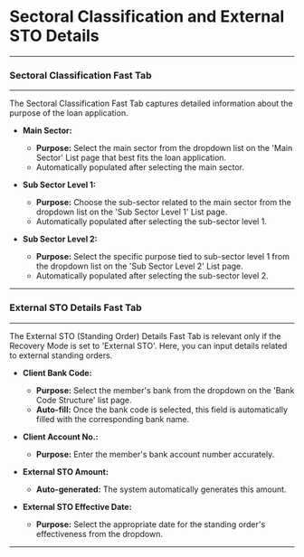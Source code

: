 # Sectoral Classification and External STO Details
---

### Sectoral Classification Fast Tab
---

The Sectoral Classification Fast Tab captures detailed information about the purpose of the loan application.

- **Main Sector:**
  - **Purpose:** Select the main sector from the dropdown list on the 'Main Sector' List page that best fits the loan application.
  - Automatically populated after selecting the main sector.

- **Sub Sector Level 1:**
  - **Purpose:** Choose the sub-sector related to the main sector from the dropdown list on the 'Sub Sector Level 1' List page.
  - Automatically populated after selecting the sub-sector level 1.

- **Sub Sector Level 2:**
  - **Purpose:** Select the specific purpose tied to sub-sector level 1 from the dropdown list on the 'Sub Sector Level 2' List page.
  - Automatically populated after selecting the sub-sector level 2.

---
### External STO Details Fast Tab
---

The External STO (Standing Order) Details Fast Tab is relevant only if the Recovery Mode is set to 'External STO'. Here, you can input details related to external standing orders.

- **Client Bank Code:**
  - **Purpose:** Select the member's bank from the dropdown on the 'Bank Code Structure' list page.
  - **Auto-fill:** Once the bank code is selected, this field is automatically filled with the corresponding bank name.

- **Client Account No.:**
  - **Purpose:** Enter the member's bank account number accurately.

- **External STO Amount:**
  - **Auto-generated:** The system automatically generates this amount.

- **External STO Effective Date:**
  - **Purpose:** Select the appropriate date for the standing order's effectiveness from the dropdown.

---
